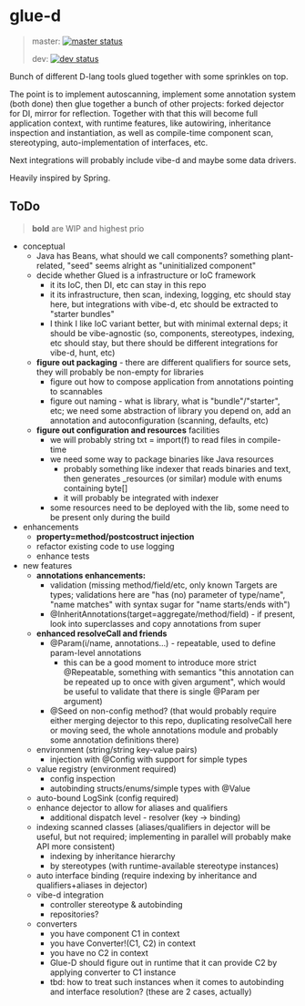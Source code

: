 # glue-d
 
> master: [![master status](https://img.shields.io/travis/FilipMalczak/glue-d/master?label=master)](https://travis-ci.org/FilipMalczak/glue-d/branches)
>
> dev: [![dev status](https://img.shields.io/travis/FilipMalczak/glue-d/dev?label=dev)](https://travis-ci.org/FilipMalczak/glue-d/branches)
 
Bunch of different D-lang tools glued together with some sprinkles on top.
 
The point is to implement autoscanning, implement some annotation system (both done)
then glue together a bunch of other projects: forked dejector for DI, mirror for
reflection. Together with that this will become full application context, with
runtime features, like autowiring, inheritance inspection and instantiation, as 
well as compile-time component scan, stereotyping, auto-implementation of interfaces,
etc.
 
Next integrations will probably include vibe-d and maybe some data drivers.
 
Heavily inspired by Spring.
 
## ToDo
 
> __bold__ are WIP and highest prio
 
* conceptual
  * Java has Beans, what should we call components? something plant-related, 
    "seed" seems alright as "uninitialized component"
  * decide whether Glued is a infrastructure or IoC framework
    * it its IoC, then DI, etc can stay in this repo
    * it its infrastructure, then scan, indexing, logging, etc should stay here,
      but integrations with vibe-d, etc should be extracted to "starter bundles"
    * I think I like IoC variant better, but with minimal external deps; it should
      be vibe-agnostic (so, components, stereotypes, indexing, etc should stay, but
      there should be different integrations for vibe-d, hunt, etc)
  * __figure out packaging__ - there are different qualifiers for source sets, they
    will probably be non-empty for libraries
    * figure out how to compose application from annotations pointing to scannables
    * figure out naming - what is library, what is "bundle"/"starter", etc; 
      we need some abstraction of library you depend on, add an annotation and
      autoconfiguration (scanning, defaults, etc) 
  * __figure out configuration and resources__ facilities
    * we will probably string txt = import(f) to read files in compile-time
    * we need some way to package binaries like Java resources
      * probably something like indexer that reads binaries and text, then
        generates _resources (or similar) module with enums containing byte[]
      * it will probably be integrated with indexer
    * some resources need to be deployed with the lib, some need to be present only
      during the build
* enhancements
  * __property=method/postcostruct injection__
  * refactor existing code to use logging
  * enhance tests
* new features
  * __annotations enhancements:__
    * validation (missing method/field/etc, only known Targets are types; 
      validations here are "has (no) parameter of type/name", "name matches" 
      with syntax sugar for "name starts/ends with")
    * @InheritAnnotations(target=aggregate/method/field) - if present, look into 
      superclasses and copy annotations from super 
  * __enhanced resolveCall and friends__
    * @Param(i/name, annotations...) - repeatable, used to define param-level annotations
      * this can be a good moment to introduce more strict @Repeatable, something with
        semantics "this annotation can be repeated up to once with given argument", 
        which would be useful to validate that there is single @Param per argument)
    * @Seed on non-config method? (that would probably require either merging 
      dejector to this repo, duplicating resolveCall here or moving seed, 
      the whole annotations module and probably some annotation definitions there)
  * environment (string/string key-value pairs)
    * injection with @Config with support for simple types
  * value registry (environment required)
    * config inspection
    * autobinding structs/enums/simple types with @Value
  * auto-bound LogSink (config required)
  * enhance dejector to allow for aliases and qualifiers
    * additional dispatch level - resolver (key -> binding)
  * indexing scanned classes (aliases/qualifiers in dejector will be useful, but
    not required; implementing in parallel will probably make API more consistent)
    * indexing by inheritance hierarchy
    * by stereotypes (with runtime-available stereotype instances)
  * auto interface binding (require indexing by inheritance and qualifiers+aliases in dejector)
  * vibe-d integration
    * controller stereotype & autobinding
    * repositories?
  * converters
    * you have component C1 in context
    * you have Converter!(C1, C2) in context
    * you have no C2 in context
    * Glue-D should figure out in runtime that it can provide C2 by applying 
      converter to C1 instance
    * tbd: how to treat such instances when it comes to autobinding and interface
      resolution? (these are 2 cases, actually)
